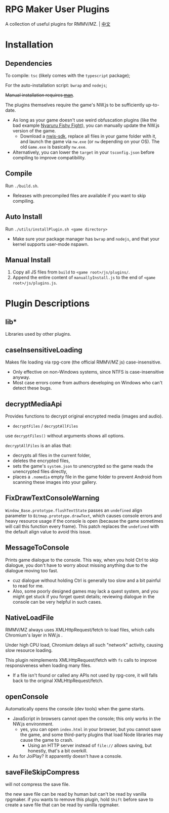# RPG Maker User Plugins
A collection of useful plugins for RMMV/MZ. | [中文](README_zh.md)

# Installation
## Dependencies
To compile: `tsc` (likely comes with the `typescript` package);

For the auto-installation script: `bwrap` and `nodejs`;

~~Manual installation requires [man](https://en.wikipedia.org/wiki/Man)~~.

The plugins themselves require the game's NW.js to be sufficiently up-to-date.
- As long as your game doesn't use weird obfuscation plugins (like the bad example [Nyaruru Fishy Fight](https://store.steampowered.com/app/1478160/Nyaruru_Fishy_Fight)), you can manually update the NW.js version of the game.
  - Download a [nwjs-sdk](https://nwjs.io/), replace all files in your game folder with it, and launch the game via `nw.exe` (or `nw` depending on your OS). The old `Game.exe` is basically `nw.exe`.
- Alternatively, you can lower the `target` in your `tsconfig.json` before compiling to improve compatibility.

## Compile
Run `./build.sh`.
- Releases with precompiled files are available if you want to skip compiling.

## Auto Install
Run `./utils/installPlugin.sh <game directory>`
- Make sure your package manager has `bwrap` and `nodejs`, and that your kernel supports user-mode nspawn.

## Manual Install
1. Copy all JS files from `build` to `<game root>/js/plugins/`.
2. Append the entire content of `manuallyInstall.js` to the end of `<game root>/js/plugins.js`.

# Plugin Descriptions
## lib*
Libraries used by other plugins.

## caseInsensitiveLoading
Makes file loading via rpg-core (the official RMMV/MZ js) case-insensitive.

- Only effective on non-Windows systems, since NTFS is case-insensitive anyway.
- Most case errors come from authors developing on Windows who can't detect these bugs.

## decryptMediaApi
Provides functions to decrypt original encrypted media (images and audio).

- `decryptFiles` / `decryptAllFiles`

use `decryptFiles()` without arguments shows all options.

`decryptAllFiles` is an alias that:
- decrypts all files in the current folder,
- deletes the encrypted files,
- sets the game's `system.json` to unencrypted so the game reads the unencrypted files directly,
- places a `.nomedia` empty file in the game folder to prevent Android from scanning these images into your gallery.

## FixDrawTextConsoleWarning
`Window_Base.prototype.flushTextState` passes an `undefined` align parameter to `Bitmap.prototype.drawText`, which causes console errors and heavy resource usage if the console is open (because the game sometimes will call this function every frame).
This patch replaces the `undefined` with the default align value to avoid this issue.

## MessageToConsole
Prints game dialogue to the console. This way, when you hold Ctrl to skip dialogue, you don't have to worry about missing anything due to the dialogue moving too fast.
- cuz dialogue without holding Ctrl is generally too slow and a bit painful to read for me.
- Also, some poorly designed games may lack a quest system, and you might get stuck if you forget quest details; reviewing dialogue in the console can be very helpful in such cases.

## NativeLoadFile
RMMV/MZ always uses XMLHttpRequest/fetch to load files, which calls Chromium's layer in NW.js .

Under high CPU load, Chromium delays all such "network" activity, causing slow resource loading.

This plugin reimplements XMLHttpRequest/fetch with `fs` calls to improve responsiveness when loading many files.
- If a file isn't found or called any APIs not used by rpg-core, it will falls back to the original XMLHttpRequest/fetch.

## openConsole
Automatically opens the console (dev tools) when the game starts.
- JavaScript in browsers cannot open the console; this only works in the NW.js environment.
  - yes, you can open `index.html` in your browser, but you cannot save the game, and some third-party plugins that load Node libraries may cause the game to crash.
    - Using an HTTP server instead of `file://` allows saving, but honestly, that's a bit overkill.
- As for JoiPlay? It apparently doesn't have a console.

## saveFileSkipCompress
will not compress the save file. 

the new save file can be read by human but can't be read by vanilla rpgmaker. if you wants to remove this plugin, hold `Shift` before save to create a save file that can be read by vanilla rpgmaker.